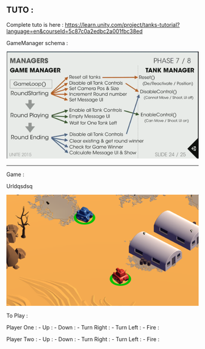 ## TUTO :

Complete tuto is here :
https://learn.unity.com/project/tanks-tutorial?language=en&courseId=5c87c0a2edbc2a001fbc38ed


GameManager schema :

![GitHub Logo](tanksCapture.png)

<hr/>

Game :

Urldqsdsq

![GitHub Logo](Result.png)

To Play :

Player One :
	- Up :
	- Down :
	- Turn Right :
	- Turn Left :
	- Fire :

Player Two :
	- Up :
	- Down :
	- Turn Right :
	- Turn Left :
	- Fire :
	